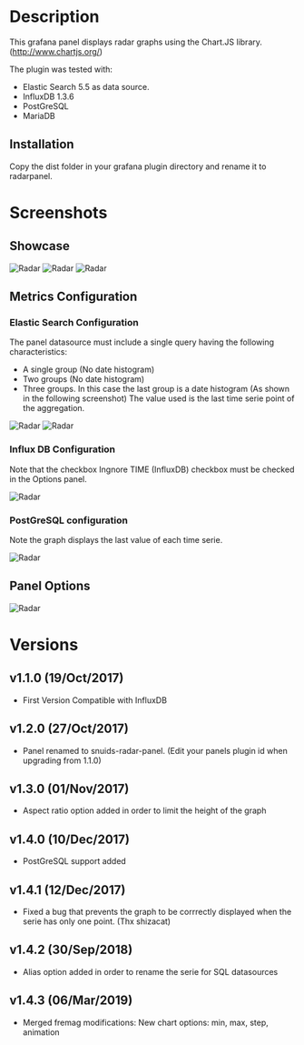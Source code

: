 # Description

This grafana panel displays radar graphs using the Chart.JS library. (http://www.chartjs.org/)

The plugin was tested with:

  * Elastic Search 5.5 as data source.
  * InfluxDB 1.3.6
  * PostGreSQL
  * MariaDB

## Installation

Copy the dist folder in your grafana plugin directory and rename it to radarpanel.

# Screenshots

## Showcase

![Radar](https://raw.githubusercontent.com/snuids/grafana-radar-panel/master/src/img/screenshot-radar-showcase.jpg)
![Radar](https://raw.githubusercontent.com/snuids/grafana-radar-panel/master/src/img/screenshot-radar-showcase2.jpg)
![Radar](https://raw.githubusercontent.com/snuids/grafana-radar-panel/master/src/img/screenshot-radar-showcase3.jpg)

## Metrics Configuration

### Elastic Search Configuration
The panel datasource must include a single query having the following characteristics:
* A single group (No date histogram)
* Two groups (No date histogram)
* Three groups. In this case the last group is a date histogram (As shown in the following screenshot) The value used is the last time serie point of the aggregation.


![Radar](https://raw.githubusercontent.com/snuids/grafana-radar-panel/master/src/img/screenshot-radar-metrics.jpg)
![Radar](https://raw.githubusercontent.com/snuids/grafana-radar-panel/master/src/img/screenshot-radar-metrics2.jpg)

### Influx DB Configuration

Note that the checkbox Ingnore TIME (InfluxDB) checkbox must be checked in the Options panel.

![Radar](https://raw.githubusercontent.com/snuids/grafana-radar-panel/master/src/img/screenshot-radar-metrics3.jpg)

### PostGreSQL configuration

Note the graph displays the last value of each time serie.

![Radar](https://raw.githubusercontent.com/snuids/grafana-radar-panel/master/src/img/screenshot-radar-metrics4.jpg)

## Panel Options

![Radar](https://raw.githubusercontent.com/snuids/grafana-radar-panel/master/src/img/screenshot-radar-options.jpg)

# Versions
## v1.1.0 (19/Oct/2017)
- First Version Compatible with InfluxDB

## v1.2.0 (27/Oct/2017)
- Panel renamed to snuids-radar-panel. (Edit your panels plugin id when upgrading from 1.1.0)

## v1.3.0 (01/Nov/2017)
- Aspect ratio option added in order to limit the height of the graph

## v1.4.0 (10/Dec/2017)
- PostGreSQL support added

## v1.4.1 (12/Dec/2017)
- Fixed a bug that prevents the graph to be corrrectly displayed when the serie has only one point. (Thx shizacat) 

## v1.4.2 (30/Sep/2018)
- Alias option added in order to rename the serie for SQL datasources 

## v1.4.3 (06/Mar/2019)
- Merged fremag modifications: New chart options: min, max, step, animation 
